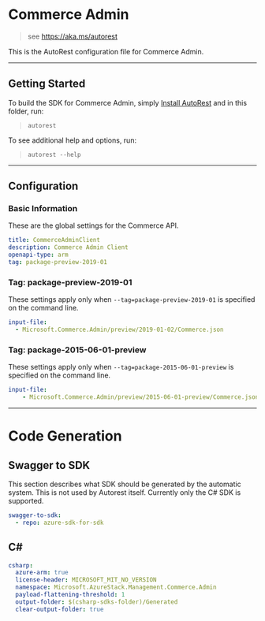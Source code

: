 # Commerce Admin

> see https://aka.ms/autorest

This is the AutoRest configuration file for Commerce Admin.

---

## Getting Started

To build the SDK for Commerce Admin, simply [Install AutoRest](https://aka.ms/autorest/install) and in this folder, run:

> `autorest`

To see additional help and options, run:

> `autorest --help`

---

## Configuration

### Basic Information

These are the global settings for the Commerce API.

``` yaml
title: CommerceAdminClient
description: Commerce Admin Client
openapi-type: arm
tag: package-preview-2019-01
```


### Tag: package-preview-2019-01

These settings apply only when `--tag=package-preview-2019-01` is specified on the command line.

```yaml $(tag) == 'package-preview-2019-01'
input-file:
  - Microsoft.Commerce.Admin/preview/2019-01-02/Commerce.json
```
### Tag: package-2015-06-01-preview

These settings apply only when `--tag=package-2015-06-01-preview` is specified on the command line.

``` yaml $(tag) == 'package-2015-06-01-preview'
input-file:
    - Microsoft.Commerce.Admin/preview/2015-06-01-preview/Commerce.json
```

---

# Code Generation

## Swagger to SDK

This section describes what SDK should be generated by the automatic system.
This is not used by Autorest itself.  Currently only the C# SDK is supported.

``` yaml $(swagger-to-sdk)
swagger-to-sdk:
  - repo: azure-sdk-for-sdk
```

## C#

``` yaml $(csharp)
csharp:
  azure-arm: true
  license-header: MICROSOFT_MIT_NO_VERSION
  namespace: Microsoft.AzureStack.Management.Commerce.Admin
  payload-flattening-threshold: 1
  output-folder: $(csharp-sdks-folder)/Generated
  clear-output-folder: true
```
